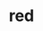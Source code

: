 ---
category: 3-letters
denotation: null
name: red
reference_link: https://www.etymonline.com/word/red
root_language: null
root_name: null
title: red
type: free
word_sums:
- respelling: red
  sum: 'Red + '
---
